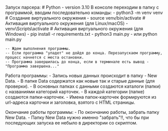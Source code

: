 Запуск парсера:
    # Python - version 3.10
    В консоле переходим в папку с программой, вводим последовательно команды:
        - python3 -m venv venv      # Создание виртуального окружения
        - source venv/bin/activate  # Активация виртуального окружения (для Linux/macOS)
        - venv\Scripts\activate    # Активация виртуального окружения (для Windows)
        - pip install -r requirements.txt
        - python3 main.py
        - или python main.py
    
    -- Ждем выполнения программы.
    -- Если программа "упадет" не дойдя до конца. Перезапускаем программу, процесс начнется с места остановки.
    -- Программа завершилась до конца, если в терминале есть вывод - "Программа завершена..."

Работа программы:
    - Запись новых данных происходит в папку - New Data.
    - В папке Data содержатся как новые так и старые данные (для проверки).
    - В основных папках с данными создаются каталоги (папки) с названиями категорий карточек.
    - В каждой категории (папке) создаются папки-карточек.
    - Имена папок-карточек формируются из url-адреса карточки и заголовка, взятого с HTML страницы.

Окончание работы программы:
    - По окончанию работы, забрать папку New Data.
    - Папку New Data нужно именно "забрать"!!, что бы при последующих запуска ее небыло в директории со скриптом.

